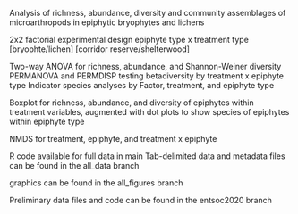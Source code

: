 Analysis of richness, abundance, diversity and community assemblages of microarthropods in epiphytic bryophytes and lichens 

2x2 factorial experimental design
epiphyte type x treatment type 
[bryophte/lichen]
[corridor reserve/shelterwood] 


Two-way ANOVA for richness, abundance, and Shannon-Weiner diversity  
PERMANOVA and PERMDISP testing betadiversity by treatment x epiphyte type 
Indicator species analyses by Factor, treatment, and epiphyte type 
 
Boxplot for richness, abundance, and diversity of epiphytes within treatment variables, augmented with dot plots to show species of epiphytes within epiphyte type 

NMDS for treatment, epiphyte, and treatment x epiphyte 



R code available for full data in main
Tab-delimited data and metadata files can be 
found in the all_data branch 

graphics can be found in the all_figures branch 


Preliminary data files and code can be found in the entsoc2020 branch 

 
